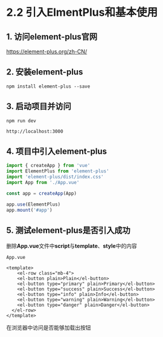 # 2.2 引入ElmentPlus和基本使用

## 1. 访问element-plus官网

https://element-plus.org/zh-CN/



## 2. 安装element-plus

`npm install element-plus --save`



## 3. 启动项目并访问

`npm run dev`

`http://localhost:3000`



## 4. 项目中引入element-plus

```javascript
import { createApp } from 'vue'
import ElementPlus from 'element-plus'
import 'element-plus/dist/index.css'
import App from './App.vue'

const app = createApp(App)

app.use(ElementPlus)
app.mount('#app')
```



## 5. 测试element-plus是否引入成功

删除**App.vue**文件中**script**与**template**、**style**中的内容

`App.vue`

```vue
<template>
	<el-row class="mb-4">
    <el-button plain>Plain</el-button>
    <el-button type="primary" plain>Primary</el-button>
    <el-button type="success" plain>Success</el-button>
    <el-button type="info" plain>Info</el-button>
    <el-button type="warning" plain>Warning</el-button>
    <el-button type="danger" plain>Danger</el-button>
  </el-row>
</template>
```

在浏览器中访问是否能够加载出按钮